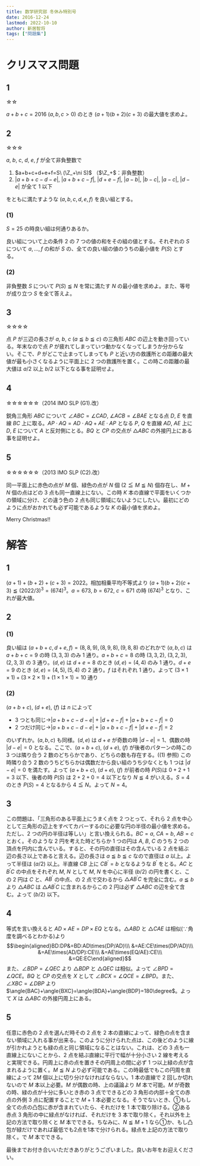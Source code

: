 ```yaml
---
title: 数学研究部 冬休み特別号
date: 2016-12-24
lastmod: 2022-10-10
author: 新居智将
tags: ["問題集"]
---
```


# クリスマス問題

## 1

☆☆

$a+b+c=2016$ ($a,b,c>0$) のとき $(a+1)(b+2)(c+3)$ の最大値を求めよ。

## 2

☆☆☆

$a$, $b$, $c$, $d$, $e$, $f$ が全て非負整数で

1. $a+b+c+d+e+f=S\ (\Z_+\ni S)$ （$\Z_+$：非負整数）  
2. $\lvert a+b+c-d-e\rvert$, $\lvert a+b+c-f\rvert$, $\lvert d+e-f\rvert$, $\lvert a-b\rvert$, $\lvert b-c\rvert$, $\lvert a-c\rvert$, $\lvert d-e\rvert$ が全て $1$ 以下

をともに満たすような $(a,b,c,d,e,f)$ を良い組とする。  

### (1)

$S=25$ の時良い組は何通りあるか。  

良い組について上の条件 2 の 7 つの値の和をその組の値とする。それぞれの $S$ について $a, \dots, f$ の和が $S$ の、全ての良い組の値のうちの最小値を $P(S)$ とする。

### (2)

非負整数 $S$ について $P(S)\leqq N$ を常に満たす $N$ の最小値を求めよ。また、等号が成り立つ $S$ を全て答えよ。

## 3

☆☆☆☆

点 $P$ が三辺の長さが $a$, $b$, $c$ ($a\leqq b\leqq c$) の三角形 $ABC$ の辺上を動き回っている。年末なので点 $P$ が疲れてしまっていつ動かなくなってしまうか分からない。そこで、$P$ がどこで止まってしまっても $P$ と近い方の救護所との距離の最大値が最も小さくなるように平面上に 2 つの救護所を置く。この時この距離の最大値は $a/2$ 以上 $b/2$ 以下となる事を証明せよ。

## 4

☆☆☆☆☆☆（2014 IMO SLP (G1).改）

鋭角三角形 $ABC$ について $\angle{ABC}=\angle{CAD}$, $\angle{ACB}=\angle{BAE}$ となる点 $D$, $E$ を直線 $BC$ 上に取る。$AP\cdot AQ=AD\cdot AQ+AE\cdot AP$ となる $P$, $Q$ を直線 $AD$, $AE$ 上に $D$, $E$ について $A$ と反対側にとる。$BQ$ と $CP$ の交点が $\triangle{ABC}$ の外接円上にある事を証明せよ。

## 5

☆☆☆☆☆☆（2013 IMO SLP (C2).改）

同一平面上に赤色の点が $M$ 個、緑色の点が $N$ 個 ($2\leqq M\leqq N$) 個存在し、$M+N$ 個の点はどの 3 点も同一直線上にない。この時 $K$ 本の直線で平面をいくつかの領域に分け、どの違う色の 2 点も同じ領域にないようにしたい。最初にどのように点がおかれても必ず可能であるような $K$ の最小値を求めよ。

Merry Christmas!!

# 解答

## 1

$(a+1)+(b+2)+(c+3)=2022$。相加相乗平均不等式より $(a+1)(b+2)(c+3)\leqq (2022/3)^3=(674)^3$。$a=673$, $b=672$, $c=671$ の時 $(674)^3$ となり、これが最大値。

## 2

### (1)

良い組は $(a+b+c,d+e,f)=(8,8,9), (8,9,8), (9,8,8)$ のどれかで $(a,b,c)$ は $a+b+c=9$ の時 $(3,3,3)$ のみ $1$ 通り。$a+b+c=8$ の時 $(3,3,2)$, $(3,2,3)$, $(2,3,3)$ の $3$ 通り。$(d,e)$ は $d+e=8$ のとき $(d,e)=(4,4)$ のみ $1$ 通り。$d+e=9$ のとき $(d,e)=(4,5), (5,4)$ の $2$ 通り。$f$ はそれぞれ $1$ 通り。よって $(3\times1\times1)+(3\times2\times1)+(1\times1\times1)=10$ 通り

### (2)

$(a+b+c)$, $(d+e)$, $(f)$ は $n$ によって

* 3 つとも同じ→$\lvert a+b+c-d-e\rvert+\lvert d+e-f\rvert+\lvert a+b+c-f\rvert=0$
* 2 つだけ同じ→$\lvert a+b+c-d-e\rvert+\lvert a+b+c-f\rvert+\lvert d+e-f\rvert=2$

のいずれか。$(a,b,c)$ も同様。$(d,e)$ は $d+e$ が奇数の時 $\lvert d-e\rvert=1$、偶数の時 $\lvert d-e\rvert=0$ となる。ここで、$(a+b+c)$, $(d+e)$, $(f)$ が後者のパターンの時この 3 つは隣り合う 2 数のどちらかであり、どちらの数も存在する。((1) 参照) この時隣り合う 2 数のうちどちらかは偶数だから良い組のうち少なくとも 1 つは $\lvert d-e\rvert=0$ を満たす。よって $(a+b+c)$, $(d+e)$, $(f)$ が前者の時 $P(S)$は $0+2+1=3$ 以下、後者の時 $P(S)$ は $2+2+0=4$ 以下となり $N\leqq 4$ がいえる。$S=4$ のとき $P(S)=4$ となるから $4\leqq N$。よって $N=4$。

## 3

この問題は、「三角形のある平面上にうまく点を 2 つとって、それら 2 点を中心として三角形の辺上をすべてカバーするのに必要な円の半径の最小値を求める。ただし、2 つの円の半径は等しい」と言い換えられる。$BC=a$, $CA=b$, $AB=c$ とおく。そのような 2 円を考えた時どちらか 1 つの円は $A$, $B$, $C$ のうち 2 つの頂点を円内に含んでいる。すると、その円の直径はその含んでいる 2 点を結ぶ辺の長さ以上であると言える。辺の長さは $a\leqq b\leqq c$ なので直径は $a$ 以上。よって半径は $(a/2)$ 以上。半直線 $CB$ 上に $CB ^ \prime=b$ となるような $B ^ \prime$ をとる。$AC$ と $B ^ {\prime}C$ の中点をそれぞれ $M$, $N$ として $M$, $N$ を中心に半径 $(b/2)$ の円を書くと、この 2 円は $C$ と、$AB ^ {\prime}$ の中点、の 2 点で交わるから $\triangle{AB ^ {\prime}C}$ を完全に含む。$a\leqq b$ より $\triangle{ABC}$ は $\triangle{AB ^ {\prime}C}$ に含まれるからこの 2 円は必ず $\triangle{ABC}$ の辺を全て含む。よって $(b/2)$ 以下。

## 4

等式を言い換えると $AD\times AE=DP\times EQ$ となる。$\triangle{ABD}$ と $\triangle{CAE}$ は相似(∵角度を調べるとわかる)より $$\begin{aligned}BD:DP&=BD:AD\times(DP/AD)\\\ &=AE:CE\times(DP/AD)\\\ &=AE\times(AD/DP):CE\\\ &=AE\times(EQ/AE):CE\\\ &=QE:EC\end{aligned}$$ また、$\angle{BDP}=\angle{QEC}$ より $\triangle{BDP}$ と $\triangle{QEC}$ は相似。よって $\angle{BPD}=\angle{QCE}$。$BQ$ と $CP$ の交点を $X$ として $\angle{BCX}=\angle{QCE}=\angle{BPD}$。また、$\angle{XBC}=\angle{DBP}$ より $\angle{BAC}+\angle{BXC}=\angle{BDA}+\angle{BDP}=180\degree$。よって $X$ は $\triangle{ABC}$ の外接円周上にある。

## 5

任意に赤色の 2 点を選んだ時その 2 点を 2 本の直線によって、緑色の点を含まない領域に入れる事が出来る。このように分けられた点は、この後どのように線が引かれようとも緑の点と同じ領域になることはない。これは、どの 3 点も一直線上にないことから、2 点を結ぶ直線に平行で幅が十分小さい 2 線を考えると実現できる。円周上に赤の点を置きその円周上の間に必ず 1 つ以上緑の点が含まれるように置く。$M\leqq N$ より必ず可能である。この時最低でもこの円周を直線によって $2M$ 個以上に切り分けなければならない。$1$ 本の直線で $2$ 回しか切れないので $M$ 本以上必要。$M$ が偶数の時、上の議論より $M$ 本で可能。$M$ が奇数の時、緑の点が十分に多いとき赤の 3 点でできるどの 3 角形の内部＋全ての赤点の外側 3 点に配置することで $M+1$ 本必要となる。そうでないとき、①もし全ての点の凸包に赤が含まれていたら、それだけを $1$ 本で取り除ける。②ある赤点 3 角形の中に緑点がなければ、それだけを $3$ 本で取り除く。それ以外を上記の方法で取り除くと $M$ 本でできる。ちなみに、$N\leqq M+1$ なら①か、もし凸包が緑だけであれば最低でも2点を1本で分けられる。緑点を上記の方法で取り除く。で $M$ 本でできる。

最後までお付き合いいただきありがとうございました。良いお年をお迎えください。